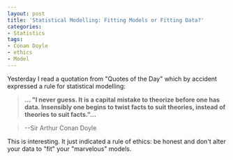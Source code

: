 ```yaml
---
layout: post
title: 'Statistical Modelling: Fitting Models or Fitting Data?'
categories:
- Statistics
tags:
- Conan Doyle
- ethics
- Model
---
```


Yesterday I read a quotation from "Quotes of the Day" which by accident expressed a rule for statistical modelling:

> **... "I never guess. It is a capital mistake to theorize before one has data. Insensibly one begins to twist facts to suit theories, instead of theories to suit facts."...**  

> 
> --Sir Arthur Conan Doyle

This is interesting. It just indicated a rule of ethics: be honest and don't alter your data to "fit" your "marvelous" models.
